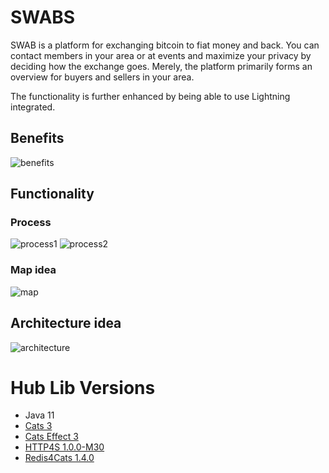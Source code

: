 # SWABS

SWAB is a platform for exchanging bitcoin to fiat money and back. You can contact members in your area or at events and
maximize your privacy by deciding how the exchange goes. Merely, the platform primarily forms an overview for buyers
and sellers in your area.

The functionality is further enhanced by being able to use Lightning integrated.

## Benefits

![benefits](https://nostr.build/i/nostr.build_5e9d230f60cd11eda13756dd47e994618fe20fc4a3a240d2ad3af98a654a9689.png)

## Functionality

### Process

![process1](https://nostr.build/i/nostr.build_12c22139b5a862f72b051129d09c6ae265292ebbf9a6ddd4773b09797933c8c2.png)
![process2](https://nostr.build/i/nostr.build_3eff0ba540c7ad59ac041a7333b1c4e427df9c2fd751b9189526e1ca1ae09f85.png)

### Map idea

![map](https://nostr.build/i/nostr.build_2cc5acd924cfc1478cf42a80117f945069b096c304b13dadfb70f5f068aaa1a0.png)

## Architecture idea

![architecture](https://nostr.build/i/nostr.build_c65961992bfb9bcf3ac8fe0d3b1cfacf589250d9ca9a5874ef6942e3d89c3776.png)

# Hub Lib Versions

- Java 11
- [Cats 3](https://typelevel.org/cats/)
- [Cats Effect 3](https://typelevel.org/cats-effect/)
- [HTTP4S 1.0.0-M30](https://http4s.org/)
- [Redis4Cats 1.4.0](https://github.com/profunktor/redis4cats)
